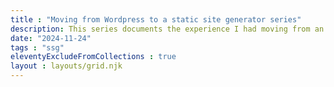 ```yaml
---
title : "Moving from Wordpress to a static site generator series"
description: This series documents the experience I had moving from an old, self-hosted Wordpress site with a theme that I didn't update for 10 years. This is my journey moving to a static site generator (SSG).
date: "2024-11-24"
tags : "ssg"
eleventyExcludeFromCollections : true
layout : layouts/grid.njk
---
```

